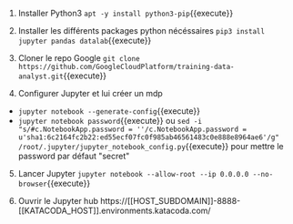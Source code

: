 1. Installer Python3
`apt -y install python3-pip`{{execute}}

2. Installer les différents packages python nécéssaires
`pip3 install jupyter pandas datalab`{{execute}}

3. Cloner le repo Google 
`git clone https://github.com/GoogleCloudPlatform/training-data-analyst.git`{{execute}}

4. Configurer Jupyter et lui créer un mdp
+ `jupyter notebook --generate-config`{{execute}}
+ `jupyter notebook password`{{execute}} ou `sed -i "s/#c.NotebookApp.password = ''/c.NotebookApp.password = u'sha1:6c2164fc2b22:ed55ecf07fc0f985ab46561483c0e888e8964ae6'/g"  /root/.jupyter/jupyter_notebook_config.py`{{execute}} pour mettre le password par défaut "secret"

5. Lancer Jupyter
`jupyter notebook --allow-root --ip 0.0.0.0 --no-browser`{{execute}}

6. Ouvrir le Jupyter hub
https://[[HOST_SUBDOMAIN]]-8888-[[KATACODA_HOST]].environments.katacoda.com/

